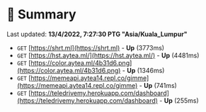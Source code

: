 # 📖 Summary
Last updated: **13/4/2022, 7:27:30 PTG "Asia/Kuala_Lumpur"**

- `GET` [https://shrt.ml](https://shrt.ml) - **Up** (3773ms)
- `GET` [https://hst.aytea.ml/](https://hst.aytea.ml/) - **Up** (4481ms)
- `GET` [https://color.aytea.ml/4b31d6.png](https://color.aytea.ml/4b31d6.png) - **Up** (1346ms)
- `GET` [https://memeapi.aytea14.repl.co/gimme](https://memeapi.aytea14.repl.co/gimme) - **Up** (741ms)
- `GET` [https://teledrivemy.herokuapp.com/dashboard](https://teledrivemy.herokuapp.com/dashboard) - **Up** (255ms)
